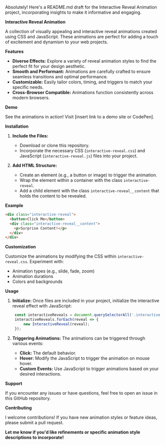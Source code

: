 Absolutely! Here's a README.md draft for the Interactive Reveal Animation project, incorporating insights to make it informative and engaging.

**Interactive Reveal Animation**

A collection of visually appealing and interactive reveal animations created using CSS and JavaScript. These animations are perfect for adding a touch of excitement and dynamism to your web projects.

**Features**

* **Diverse Effects:** Explore a variety of reveal animation styles to find the perfect fit for your design aesthetic.
* **Smooth and Performant:** Animations are carefully crafted to ensure seamless transitions and optimal performance.
* **Customizable:** Easily tailor colors, timing, and triggers to match your specific needs.
* **Cross-Browser Compatible:**  Animations function consistently across modern browsers.

**Demo**

See the animations in action! Visit [insert link to a demo site or CodePen].

**Installation**

1. **Include the Files:** 
    * Download or clone this repository.
    * Incorporate the necessary CSS (`interactive-reveal.css`) and JavaScript (`interactive-reveal.js`) files into your project.
    
2. **Add HTML Structure:**
    * Create an element (e.g., a button or image) to trigger the animation.
    * Wrap the element within a container with the class `interactive-reveal`. 
    * Add a child element with the class `interactive-reveal__content` that holds the content to be revealed.

**Example**

```html
<div class="interactive-reveal">
  <button>Click Me</button>
  <div class="interactive-reveal__content">
    <p>Surprise Content!</p>
  </div>
</div>
```

**Customization**

Customize the animations by modifying the CSS within `interactive-reveal.css`. Experiment with:

* Animation types (e.g., slide, fade, zoom)
* Animation durations 
* Colors and backgrounds

**Usage**

1. **Initialize:** Once  files are included in your project, initialize the interactive reveal effect with JavaScript:

   ```javascript
    const interactiveReveals = document.querySelectorAll('.interactive-reveal');
    interactiveReveals.forEach(reveal => {
        new InteractiveReveal(reveal); 
    });
   ```

2. **Triggering Animations:** The animations can be triggered through various events:

    * **Click:** The default behavior.
    * **Hover:** Modify the JavaScript to trigger the animation on mouse hover. 
    * **Custom Events:** Use JavaScript to trigger animations based on your desired interactions.

**Support**

If you encounter any issues or have questions, feel free to open an issue in this GitHub repository.

**Contributing**

I welcome contributions! If you have new animation styles or feature ideas, please submit a pull request.

**Let me know if you'd like refinements or specific animation style descriptions to incorporate!** 
